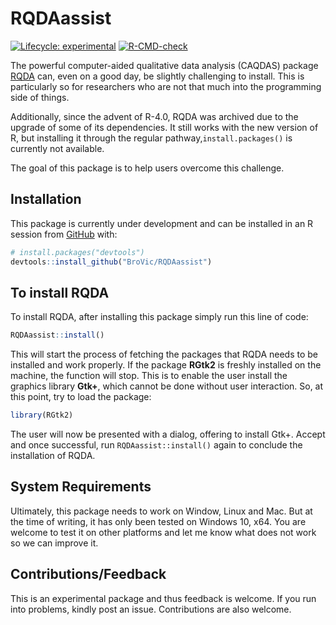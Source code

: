 
<!-- README.md is generated from README.Rmd. Please edit that file -->

# RQDAassist

<!-- badges: start -->

[![Lifecycle:
experimental](https://img.shields.io/badge/lifecycle-experimental-orange.svg)](https://www.tidyverse.org/lifecycle/#experimental)
[![R-CMD-check](https://github.com/BroVic/RQDAassist/workflows/R-CMD-check/badge.svg)](https://github.com/BroVic/RQDAassist/actions)
<!-- badges: end -->

The powerful computer-aided qualitative data analysis (CAQDAS) package
[RQDA](http://rqda.r-forge.r-project.org/) can, even on a good day, be
slightly challenging to install. This is particularly so for researchers
who are not that much into the programming side of things.

Additionally, since the advent of R-4.0, RQDA was archived due to the
upgrade of some of its dependencies. It still works with the new version
of R, but installing it through the regular pathway,`install.packages()`
is currently not available.

The goal of this package is to help users overcome this challenge.

## Installation

<!-- You can install the released version of RQDAassist from [CRAN](https://CRAN.R-project.org) with: -->
<!-- ``` r -->
<!-- install.packages("RQDAassist") -->
<!-- ``` -->

This package is currently under development and can be installed in an R
session from [GitHub](https://github.com/) with:

``` r
# install.packages("devtools")
devtools::install_github("BroVic/RQDAassist")
```

## To install RQDA

To install RQDA, after installing this package simply run this line of
code:

``` r
RQDAassist::install()
```

This will start the process of fetching the packages that RQDA needs to
be installed and work properly. If the package **RGtk2** is freshly
installed on the machine, the function will stop. This is to enable the
user install the graphics library **Gtk+**, which cannot be done without
user interaction. So, at this point, try to load the package:

``` r
library(RGtk2)
```

The user will now be presented with a dialog, offering to install Gtk+.
Accept and once successful, run `RQDAassist::install()` again to
conclude the installation of RQDA.

## System Requirements

Ultimately, this package needs to work on Window, Linux and Mac. But at
the time of writing, it has only been tested on Windows 10, x64. You are
welcome to test it on other platforms and let me know what does not work
so we can improve it.

## Contributions/Feedback

This is an experimental package and thus feedback is welcome. If you run
into problems, kindly post an issue. Contributions are also welcome.
